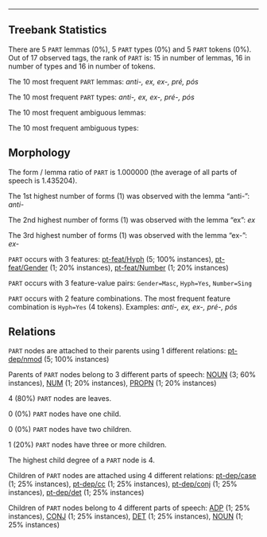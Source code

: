 

--------------------------------------------------------------------------------

## Treebank Statistics

There are 5 `PART` lemmas (0%), 5 `PART` types (0%) and 5 `PART` tokens (0%).
Out of 17 observed tags, the rank of `PART` is: 15 in number of lemmas, 16 in number of types and 16 in number of tokens.

The 10 most frequent `PART` lemmas: _anti-, ex, ex-, pré, pós_

The 10 most frequent `PART` types:  _anti-, ex, ex-, pré-, pós_

The 10 most frequent ambiguous lemmas: 

The 10 most frequent ambiguous types:  



## Morphology

The form / lemma ratio of `PART` is 1.000000 (the average of all parts of speech is 1.435204).

The 1st highest number of forms (1) was observed with the lemma “anti-”: _anti-_

The 2nd highest number of forms (1) was observed with the lemma “ex”: _ex_

The 3rd highest number of forms (1) was observed with the lemma “ex-”: _ex-_

`PART` occurs with 3 features: [pt-feat/Hyph]() (5; 100% instances), [pt-feat/Gender]() (1; 20% instances), [pt-feat/Number]() (1; 20% instances)

`PART` occurs with 3 feature-value pairs: `Gender=Masc`, `Hyph=Yes`, `Number=Sing`

`PART` occurs with 2 feature combinations.
The most frequent feature combination is `Hyph=Yes` (4 tokens).
Examples: _anti-, ex, ex-, pré-, pós_


## Relations

`PART` nodes are attached to their parents using 1 different relations: [pt-dep/nmod]() (5; 100% instances)

Parents of `PART` nodes belong to 3 different parts of speech: [NOUN]() (3; 60% instances), [NUM]() (1; 20% instances), [PROPN]() (1; 20% instances)

4 (80%) `PART` nodes are leaves.

0 (0%) `PART` nodes have one child.

0 (0%) `PART` nodes have two children.

1 (20%) `PART` nodes have three or more children.

The highest child degree of a `PART` node is 4.

Children of `PART` nodes are attached using 4 different relations: [pt-dep/case]() (1; 25% instances), [pt-dep/cc]() (1; 25% instances), [pt-dep/conj]() (1; 25% instances), [pt-dep/det]() (1; 25% instances)

Children of `PART` nodes belong to 4 different parts of speech: [ADP]() (1; 25% instances), [CONJ]() (1; 25% instances), [DET]() (1; 25% instances), [NOUN]() (1; 25% instances)

